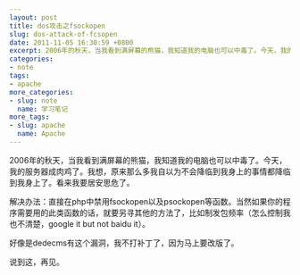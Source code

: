 ```yaml
---
layout: post
title: dos攻击之fsockopen
slug: dos-attack-of-fcsopen
date: 2011-11-05 16:30:59 +0800
excerpt: 2006年的秋天，当我看到满屏幕的熊猫，我知道我的电脑也可以中毒了。今天，我的服务器成肉鸡了。我想，原来那么多我自以为不会降临到我身上的事情都降临到我身上了。看来我要居安思危了。
categories:
- note
tags:
- apache
more_categories:
- slug: note
  name: 学习笔记
more_tags:
- slug: apache
  name: Apache
---
```


2006年的秋天，当我看到满屏幕的熊猫，我知道我的电脑也可以中毒了。今天，我的服务器成肉鸡了。我想，原来那么多我自以为不会降临到我身上的事情都降临到我身上了。看来我要居安思危了。

解决办法：直接在php中禁用fsockopen以及psockopen等函数。当然如果你的程序需要用的此类函数的话，就要另寻其他的方法了，比如制发包频率（怎么控制我也不清楚，google it but not baidu it）。

好像是dedecms有这个漏洞，我不打补丁了，因为马上要改版了。

说到这，再见。
